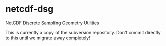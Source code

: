 netcdf-dsg
==========

NetCDF Discrete Sampling Geometry Utilities

This is currently a copy of the subversion repository.  Don't commit directly to this until we migrate away completely!

